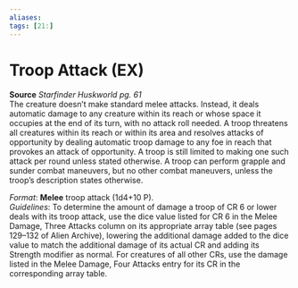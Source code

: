 ```yaml
---
aliases: 
tags: [21:]
---
```


# Troop Attack (EX)

**Source** _Starfinder Huskworld pg. 61_  
The creature doesn’t make standard melee attacks. Instead, it deals automatic damage to any creature within its reach or whose space it occupies at the end of its turn, with no attack roll needed. A troop threatens all creatures within its reach or within its area and resolves attacks of opportunity by dealing automatic troop damage to any foe in reach that provokes an attack of opportunity. A troop is still limited to making one such attack per round unless stated otherwise. A troop can perform grapple and sunder combat maneuvers, but no other combat maneuvers, unless the troop’s description states otherwise.

_Format_: **Melee** troop attack (1d4+10 P).  
_Guidelines_: To determine the amount of damage a troop of CR 6 or lower deals with its troop attack, use the dice value listed for CR 6 in the Melee Damage, Three Attacks column on its appropriate array table (see pages 129–132 of Alien Archive), lowering the additional damage added to the dice value to match the additional damage of its actual CR and adding its Strength modifier as normal. For creatures of all other CRs, use the damage listed in the Melee Damage, Four Attacks entry for its CR in the corresponding array table.

